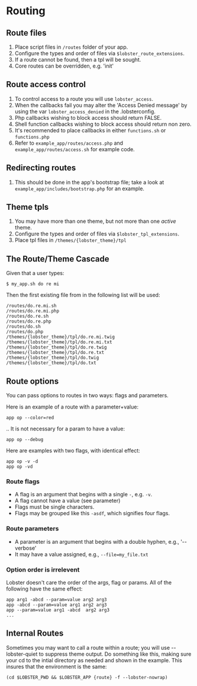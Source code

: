 # Routing

## Route files
1. Place script files in `/routes` folder of your app.
1. Configure the types and order of files via `$lobster_route_extensions`.
1. If a route cannot be found, then a tpl will be sought.
1. Core routes can be overridden, e.g. 'init'

## Route access control
1. To control access to a route you will use `lobster_access`.
1. When the callbacks fail you may alter the 'Access Denied message' by using the var `lobster_access_denied` in the .lobsterconfig.
1. Php callbacks wishing to block access should return FALSE.
1. Shell function callbacks wishing to block access should return non zero.
1. It's recommended to place callbacks in either `functions.sh` or `functions.php`
1. Refer to `example_app/routes/access.php` and `example_app/routes/access.sh` for example code.

## Redirecting routes
1. This should be done in the app's bootstrap file; take a look at `example_app/includes/bootstrap.php` for an example.

## Theme tpls
1. You may have more than one theme, but not more than one _active_ theme.
1. Configure the types and order of files via `$lobster_tpl_extensions`.
1. Place tpl files in `/themes/{lobster_theme}/tpl`

## The Route/Theme Cascade
Given that a user types:
    
    $ my_app.sh do re mi

Then the first existing file from in the following list will be used:

    /routes/do.re.mi.sh
    /routes/do.re.mi.php
    /routes/do.re.sh
    /routes/do.re.php
    /routes/do.sh
    /routes/do.php
    /themes/{lobster_theme}/tpl/do.re.mi.twig
    /themes/{lobster_theme}/tpl/do.re.mi.txt
    /themes/{lobster_theme}/tpl/do.re.twig
    /themes/{lobster_theme}/tpl/do.re.txt
    /themes/{lobster_theme}/tpl/do.twig
    /themes/{lobster_theme}/tpl/do.txt

## Route options
You can pass options to routes in two ways: flags and parameters.

Here is an example of a route with a parameter+value:
    
    app op --color=red

.. It is not necessary for a param to have a value:

    app op --debug

Here are examples with two flags, with identical effect:

    app op -v -d
    app op -vd


### Route flags
* A flag is an argument that begins with a single `-`, e.g. `-v`.
* A flag cannot have a value (see parameter)
* Flags must be single characters.
* Flags may be grouped like this `-asdf`, which signifies four flags.

### Route parameters
* A parameter is an argument that begins with a double hyphen, e.g., '--verbose'
* It may have a value assigned, e.g., `--file=my_file.txt`

### Option order is irrelevent
Lobster doesn't care the order of the args, flag or params.  All of the following have the same effect:

    app arg1 -abcd --param=value arg2 arg3
    app -abcd --param=value arg1 arg2 arg3
    app --param=value arg1 -abcd  arg2 arg3
    ...
    
## Internal Routes
Sometimes you may want to call a route within a route; you will use --lobster-quiet to suppress theme output.  Do something like this, making sure your cd to the intial directory as needed and shown in the example.  This insures that the environment is the same:

    (cd $LOBSTER_PWD && $LOBSTER_APP {route} -f --lobster-nowrap)
